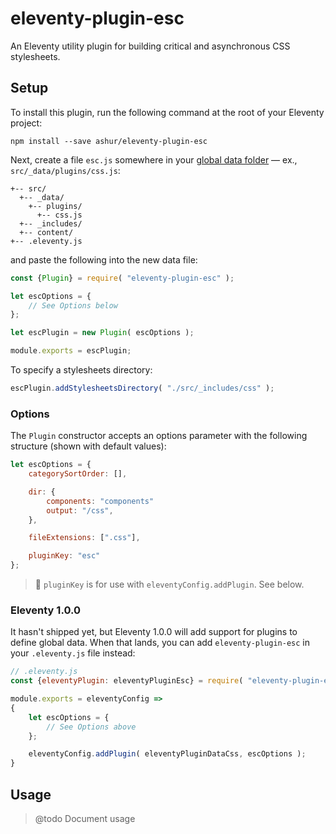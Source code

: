 # eleventy-plugin-esc

An Eleventy utility plugin for building critical and asynchronous CSS stylesheets.

## Setup

To install this plugin, run the following command at the root of your Eleventy project:

```
npm install --save ashur/eleventy-plugin-esc
```

Next, create a file `esc.js` somewhere in your [global data folder](https://www.11ty.dev/docs/data-global/) — ex., `src/_data/plugins/css.js`:

```
+-- src/
  +-- _data/
	+-- plugins/
	  +-- css.js
  +-- _includes/
  +-- content/
+-- .eleventy.js
```

and paste the following into the new data file:

```javascript
const {Plugin} = require( "eleventy-plugin-esc" );

let escOptions = {
    // See Options below
};

let escPlugin = new Plugin( escOptions );

module.exports = escPlugin;
```

To specify a stylesheets directory:

```javascript
escPlugin.addStylesheetsDirectory( "./src/_includes/css" );
```

### Options

The `Plugin` constructor accepts an options parameter with the following structure (shown with default values):

```javascript
let escOptions = {
	categorySortOrder: [],

    dir: {
        components: "components"
        output: "/css",
    },

    fileExtensions: [".css"],

    pluginKey: "esc"
};
```

> 🌟 `pluginKey` is for use with `eleventyConfig.addPlugin`. See below.

### Eleventy 1.0.0

It hasn't shipped yet, but Eleventy 1.0.0 will add support for plugins to define global data. When that lands, you can add `eleventy-plugin-esc` in your `.eleventy.js` file instead:

```javascript
// .eleventy.js
const {eleventyPlugin: eleventyPluginEsc} = require( "eleventy-plugin-esc" );

module.exports = eleventyConfig =>
{
    let escOptions = {
        // See Options above
    };

    eleventyConfig.addPlugin( eleventyPluginDataCss, escOptions );
}
```

## Usage

> @todo Document usage
